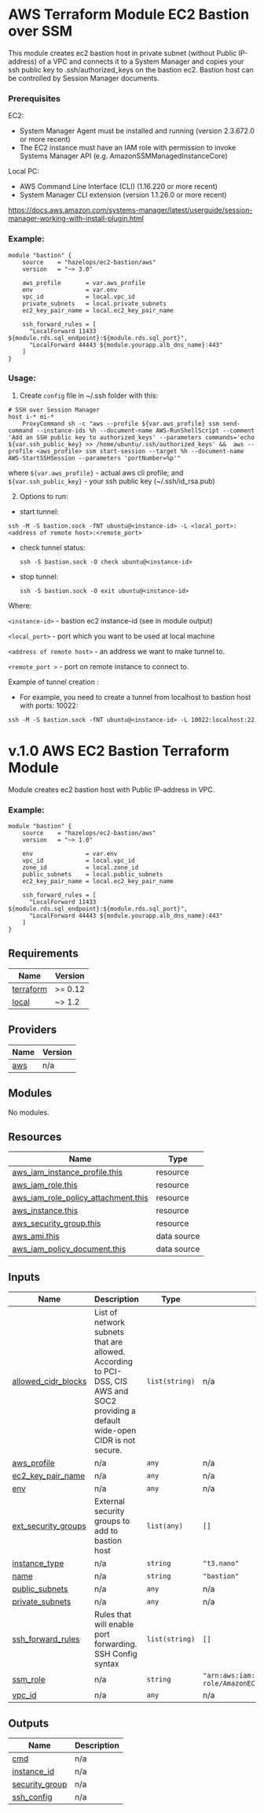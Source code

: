 # AWS Terraform Module EC2 Bastion over SSM
This module creates ec2 bastion host in private subnet (without Public IP-address) of a VPC and connects it to a System Manager and copies your ssh public key to .ssh/authorized_keys on the bastion ec2. 
Bastion host can be controlled by Session Manager documents.

### Prerequisites
EC2:
   - System Manager Agent must be installed and running (version 2.3.672.0 or more recent)
   - The EC2 instance must have an IAM role with permission to invoke Systems Manager API (e.g. AmazonSSMManagedInstanceCore)
   
Local PC:
   - AWS Command Line Interface (CLI) (1.16.220 or more recent)
   - System Manager CLI extension (version 1.1.26.0 or more recent)
   
   https://docs.aws.amazon.com/systems-manager/latest/userguide/session-manager-working-with-install-plugin.html
   
### Example:
```
module "bastion" {
    source    = "hazelops/ec2-bastion/aws"
    version   = "~> 3.0"
    
    aws_profile       = var.aws_profile
    env               = var.env
    vpc_id            = local.vpc_id
    private_subnets   = local.private_subnets
    ec2_key_pair_name = local.ec2_key_pair_name

    ssh_forward_rules = [
      "LocalForward 11433 ${module.rds.sql_endpoint}:${module.rds.sql_port}",
      "LocalForward 44443 ${module.yourapp.alb_dns_name}:443"
    ]
}
```

### Usage:
1. Create `config` file in ~/.ssh folder with this:
```
# SSH over Session Manager
host i-* mi-*
    ProxyCommand sh -c "aws --profile ${var.aws_profile} ssm send-command --instance-ids %h --document-name AWS-RunShellScript --comment 'Add an SSH public key to authorized_keys' --parameters commands='echo ${var.ssh_public_key} >> /home/ubuntu/.ssh/authorized_keys' &&  aws --profile <aws_profile> ssm start-session --target %h --document-name AWS-StartSSHSession --parameters 'portNumber=%p'"
```
where `${var.aws_profile}` - actual aws cli profile; and  `${var.ssh_public_key}` - your ssh public key (~/.ssh/id_rsa.pub)

2. Options to run:
-  start tunnel:
  ```
  ssh -M -S bastion.sock -fNT ubuntu@<instance-id> -L <local_port>:<address of remote host>:<remote_port>
  ```
- check tunnel status:
  ```
  ssh -S bastion.sock -O check ubuntu@<instance-id>
  ```
- stop tunnel:
  ```
  ssh -S bastion.sock -O exit ubuntu@<instance-id>
  ```

 Where:
 
  `<instance-id>` - bastion ec2 instance-id (see in module output)
  
  `<local_port>` - port which you want to be used at local machine
  
  `<address of remote host>` - an address we want to make tunnel to.
  
  `<remote_port >` - port on remote instance to connect to. 
 
 Example of tunnel creation : 
 - For example, you need to create a tunnel from localhost to bastion host with ports: 10022: 
  ```
  ssh -M -S bastion.sock -fNT ubuntu@<instance-id> -L 10022:localhost:22
  ```


# v.1.0 AWS EC2 Bastion Terraform Module

Module creates ec2 bastion host with Public IP-address in VPC. 
   
### Example:
```
module "bastion" {
    source    = "hazelops/ec2-bastion/aws"
    version   = "~> 1.0"
    
    env               = var.env
    vpc_id            = local.vpc_id
    zone_id           = local.zone_id
    public_subnets    = local.public_subnets
    ec2_key_pair_name = local.ec2_key_pair_name

    ssh_forward_rules = [
      "LocalForward 11433 ${module.rds.sql_endpoint}:${module.rds.sql_port}",
      "LocalForward 44443 ${module.yourapp.alb_dns_name}:443"
    ]
}
```

## Requirements

| Name | Version |
|------|---------|
| <a name="requirement_terraform"></a> [terraform](#requirement\_terraform) | >= 0.12 |
| <a name="requirement_local"></a> [local](#requirement\_local) | ~> 1.2 |

## Providers

| Name | Version |
|------|---------|
| <a name="provider_aws"></a> [aws](#provider\_aws) | n/a |

## Modules

No modules.

## Resources

| Name | Type |
|------|------|
| [aws_iam_instance_profile.this](https://registry.terraform.io/providers/hashicorp/aws/latest/docs/resources/iam_instance_profile) | resource |
| [aws_iam_role.this](https://registry.terraform.io/providers/hashicorp/aws/latest/docs/resources/iam_role) | resource |
| [aws_iam_role_policy_attachment.this](https://registry.terraform.io/providers/hashicorp/aws/latest/docs/resources/iam_role_policy_attachment) | resource |
| [aws_instance.this](https://registry.terraform.io/providers/hashicorp/aws/latest/docs/resources/instance) | resource |
| [aws_security_group.this](https://registry.terraform.io/providers/hashicorp/aws/latest/docs/resources/security_group) | resource |
| [aws_ami.this](https://registry.terraform.io/providers/hashicorp/aws/latest/docs/data-sources/ami) | data source |
| [aws_iam_policy_document.this](https://registry.terraform.io/providers/hashicorp/aws/latest/docs/data-sources/iam_policy_document) | data source |

## Inputs

| Name                                                                                            | Description | Type | Default | Required |
|-------------------------------------------------------------------------------------------------|-------------|------|---------|:--------:|
| <a name="input_allowed_cidr_blocks"></a> [allowed\_cidr\_blocks](#input\_allowed\_cidr\_blocks) | List of network subnets that are allowed. According to PCI-DSS, CIS AWS and SOC2 providing a default wide-open CIDR is not secure. | `list(string)` | n/a | yes |
| <a name="input_aws_profile"></a> [aws\_profile](#input\_aws\_profile)                           | n/a | `any` | n/a | yes |
| <a name="input_ec2_key_pair_name"></a> [ec2\_key\_pair\_name](#input\_ec2\_key\_pair\_name)     | n/a | `any` | n/a | yes |
| <a name="input_env"></a> [env](#input\_env)                                                     | n/a | `any` | n/a | yes |
| <a name="input_ext_security_groups"></a> [ext\_security\_groups](#input\_ext\_security\_groups) | External security groups to add to bastion host | `list(any)` | `[]` | no |
| <a name="input_instance_type"></a> [instance\_type](#input\_instance\_type)                     | n/a | `string` | `"t3.nano"` | no |
| <a name="input_name"></a> [name](#input\_name)                                                  | n/a | `string` | `"bastion"` | no |
| <a name="input_public_subnets"></a> [public\_subnets](#input\_private\_subnets)                 | n/a | `any` | n/a | yes |
| <a name="input_private_subnets"></a> [private\_subnets](#input\_private\_subnets)               | n/a | `any` | n/a | yes |
| <a name="input_ssh_forward_rules"></a> [ssh\_forward\_rules](#input\_ssh\_forward\_rules)       | Rules that will enable port forwarding. SSH Config syntax | `list(string)` | `[]` | no |
| <a name="input_ssm_role"></a> [ssm\_role](#input\_ssm\_role)                                    | n/a | `string` | `"arn:aws:iam::aws:policy/service-role/AmazonEC2RoleforSSM"` | no |
| <a name="input_vpc_id"></a> [vpc\_id](#input\_vpc\_id)                                          | n/a | `any` | n/a | yes |

## Outputs

| Name | Description |
|------|-------------|
| <a name="output_cmd"></a> [cmd](#output\_cmd) | n/a |
| <a name="output_instance_id"></a> [instance\_id](#output\_instance\_id) | n/a |
| <a name="output_security_group"></a> [security\_group](#output\_security\_group) | n/a |
| <a name="output_ssh_config"></a> [ssh\_config](#output\_ssh\_config) | n/a |
